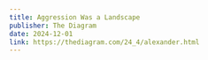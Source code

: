 ```yaml
---
title: Aggression Was a Landscape
publisher: The Diagram
date: 2024-12-01
link: https://thediagram.com/24_4/alexander.html
---
```

